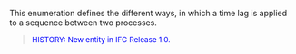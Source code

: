 This enumeration defines the different ways, in which a time lag is applied to a sequence between two processes.

> <font color="#0000FF" size="-1">HISTORY: New entity in IFC
		Release 1.0.</font>